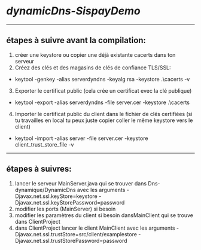 # *dynamicDns-SispayDemo*

---------------------
## étapes à suivre avant la compilation:

1. créer une keystore ou copier une déjà existante cacerts dans ton  serveur
2. Créez des clés et des magasins de clés de confiance TLS/SSL:
  -  keytool -genkey -alias serverdyndns -keyalg rsa -keystore .\cacerts -v
3. Exporter le certificat public (cela crée un certificat evec la clé publique)
  - keytool -export -alias serverdyndns -file server.cer -keystore .\cacerts
4.  Importer le certificat public du client dans le fichier de clés   certifiées (si tu travailles en local tu peux juste copier coller le même keystore vers le client)
  -  keytool -import -alias server -file server.cer -keystore client_trust_store_file -v


--------------------
## étapes à suivres:

1. lancer le serveur MainServer.java qui se trouver dans Dns-dynamique/DynamicDns avec les arguments -Djavax.net.ssl.keyStore=keystore -Djavax.net.ssl.keyStorePassword=password
2. modifier les ports (MainServer) si besoin
3. modifier les paramètres du client si besoin dansMainClient qui se trouve dans ClientProject
4. dans ClientProject lancer le client MainClient avec les arguments -Djavax.net.ssl.trustStore=src/client/examplestore -Djavax.net.ssl.trustStorePassword=password
